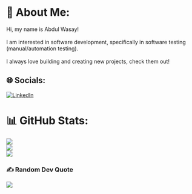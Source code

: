 # 💫 About Me:
Hi, my name is Abdul Wasay! <br><br>I am interested in software development, specifically in software testing (manual/automation testing).<br><br>I always love building and creating new projects, check them out! <br>


## 🌐 Socials:
[![LinkedIn](https://img.shields.io/badge/LinkedIn-%230077B5.svg?logo=linkedin&logoColor=white)](https://linkedin.com/in/https://www.linkedin.com/in/abdul-wasay-8ab29a274/) 
# 📊 GitHub Stats:
![](https://github-readme-stats.vercel.app/api?username=waz-abd&theme=dark&hide_border=true&include_all_commits=true&count_private=false)<br/>
![](https://github-readme-streak-stats.herokuapp.com/?user=waz-abd&theme=dark&hide_border=true)<br/>
![](https://github-readme-stats.vercel.app/api/top-langs/?username=waz-abd&theme=dark&hide_border=true&include_all_commits=true&count_private=false&layout=compact)

### ✍️ Random Dev Quote
![](https://quotes-github-readme.vercel.app/api?type=horizontal&theme=radical)

<!-- Proudly created with GPRM ( https://gprm.itsvg.in ) -->
